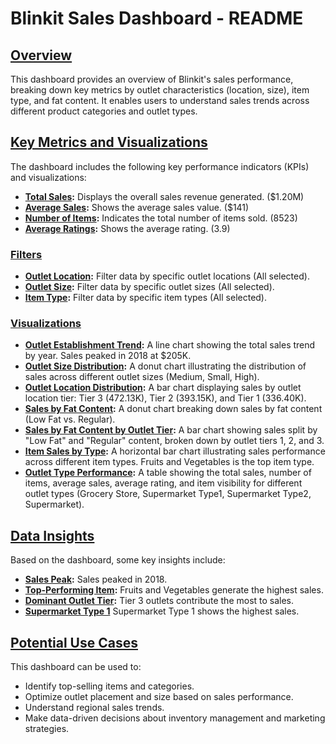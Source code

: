 # Blinkit Sales Dashboard - README

## [Overview](pplx://action/followup)

This dashboard provides an overview of Blinkit's sales performance, breaking down key metrics by outlet characteristics (location, size), item type, and fat content. It enables users to understand sales trends across different product categories and outlet types.

## [Key Metrics and Visualizations](pplx://action/followup)

The dashboard includes the following key performance indicators (KPIs) and visualizations:

*   **[Total Sales](pplx://action/followup):** Displays the overall sales revenue generated. ($1.20M)
*   **[Average Sales](pplx://action/followup):** Shows the average sales value. ($141)
*   **[Number of Items](pplx://action/followup):** Indicates the total number of items sold. (8523)
*   **[Average Ratings](pplx://action/followup):** Shows the average rating. (3.9)

### [Filters](pplx://action/followup)

*   **[Outlet Location](pplx://action/followup):** Filter data by specific outlet locations (All selected).
*   **[Outlet Size](pplx://action/followup):** Filter data by specific outlet sizes (All selected).
*   **[Item Type](pplx://action/followup):** Filter data by specific item types (All selected).

### [Visualizations](pplx://action/followup)

*   **[Outlet Establishment Trend](pplx://action/followup):** A line chart showing the total sales trend by year. Sales peaked in 2018 at $205K.
*   **[Outlet Size Distribution](pplx://action/followup):** A donut chart illustrating the distribution of sales across different outlet sizes (Medium, Small, High).
*   **[Outlet Location Distribution](pplx://action/followup):** A bar chart displaying sales by outlet location tier: Tier 3 (472.13K), Tier 2 (393.15K), and Tier 1 (336.40K).
*   **[Sales by Fat Content](pplx://action/followup):** A donut chart breaking down sales by fat content (Low Fat vs. Regular).
*   **[Sales by Fat Content by Outlet Tier](pplx://action/followup):**  A bar chart showing sales split by "Low Fat" and "Regular" content, broken down by outlet tiers 1, 2, and 3.
*   **[Item Sales by Type](pplx://action/followup):** A horizontal bar chart illustrating sales performance across different item types. Fruits and Vegetables is the top item type.
*   **[Outlet Type Performance](pplx://action/followup):** A table showing the total sales, number of items, average sales, average rating, and item visibility for different outlet types (Grocery Store, Supermarket Type1, Supermarket Type2, Supermarket).

## [Data Insights](pplx://action/followup)

Based on the dashboard, some key insights include:

*   **[Sales Peak](pplx://action/followup):** Sales peaked in 2018.
*   **[Top-Performing Item](pplx://action/followup):** Fruits and Vegetables generate the highest sales.
*   **[Dominant Outlet Tier](pplx://action/followup):** Tier 3 outlets contribute the most to sales.
*   **[Supermarket Type 1](pplx://action/followup)** Supermarket Type 1 shows the highest sales.

## [Potential Use Cases](pplx://action/followup)

This dashboard can be used to:

*   Identify top-selling items and categories.
*   Optimize outlet placement and size based on sales performance.
*   Understand regional sales trends.
*   Make data-driven decisions about inventory management and marketing strategies.
